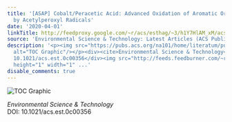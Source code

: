 ```yaml
---
title: '[ASAP] Cobalt/Peracetic Acid: Advanced Oxidation of Aromatic Organic Compounds
  by Acetylperoxyl Radicals'
date: '2020-04-01'
linkTitle: http://feedproxy.google.com/~r/acs/esthag/~3/h1Y7HlAM_xM/acs.est.0c00356
source: 'Environmental Science & Technology: Latest Articles (ACS Publications)'
description: '<p><img src="https://pubs.acs.org/na101/home/literatum/publisher/achs/journals/content/esthag/0/esthag.ahead-of-print/acs.est.0c00356/20200401/images/medium/es0c00356_0004.gif"
  alt="TOC Graphic"/></p><div><cite>Environmental Science & Technology</cite></div><div>DOI:
  10.1021/acs.est.0c00356</div><img src="http://feeds.feedburner.com/~r/acs/esthag/~4/h1Y7HlAM_xM"
  height="1" width="1" ...'
disable_comments: true
---
```

<p><img src="https://pubs.acs.org/na101/home/literatum/publisher/achs/journals/content/esthag/0/esthag.ahead-of-print/acs.est.0c00356/20200401/images/medium/es0c00356_0004.gif" alt="TOC Graphic"/></p><div><cite>Environmental Science & Technology</cite></div><div>DOI: 10.1021/acs.est.0c00356</div><img src="http://feeds.feedburner.com/~r/acs/esthag/~4/h1Y7HlAM_xM" height="1" width="1" ...
